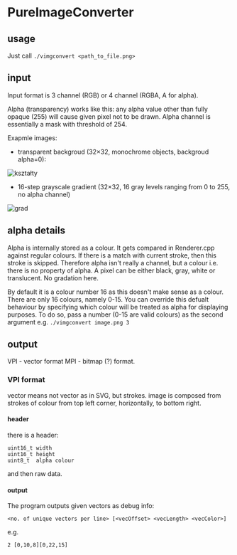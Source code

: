 # PureImageConverter

## usage
Just call `./vimgconvert <path_to_file.png>`

## input
Input format is 3 channel (RGB) or 4 channel (RGBA, A for alpha).

Alpha (transparency) works like this: any alpha value other than fully opaque (255) will cause given pixel not to be drawn. Alpha channel is essentially a mask with threshold of 254.

Exapmle images:

- transparent backgroud (32×32, monochrome objects, backgroud alpha=0):

![kształty](https://user-images.githubusercontent.com/56958031/73300262-0260d880-4211-11ea-9f66-9c5b5abeb385.png)

- 16-step grayscale gradient (32×32, 16 gray levels ranging from 0 to 255, no alpha channel)

![grad](https://user-images.githubusercontent.com/56958031/73352007-78f0eb00-4290-11ea-80cf-f616b0b8d88d.png)

## alpha details
Alpha is internally stored as a colour. It gets compared in Renderer.cpp against regular colours. If there is a match with current stroke, then this stroke is skipped.
Therefore alpha isn't really a channel, but a colour i.e. there is no property of alpha. A pixel can be either black, gray, white or translucent. No gradation here.

By default it is a colour number 16 as this doesn't make sense as a colour. There are only 16 colours, namely 0-15.
You can override this defualt behaviour by specifying which colour will be treated as alpha for displaying purposes. To do so, pass a number (0-15 are valid colours) as the second argument e.g. `./vimgconvert image.png 3`


## output
VPI - vector format
MPI - bitmap (?) format.

### VPI format
vector means not vector as in SVG, but strokes.
image is composed from strokes of colour from top left corner, horizontally, to bottom right.

#### header
there is a header:
```
uint16_t width
uint16_t height
uint8_t  alpha colour
```
and then raw data.

#### output

The program outputs given vectors as debug info:

```<no. of unique vectors per line> [<vecOffset> <vecLength> <vecColor>]```

e.g. 

```2 [0,10,8][0,22,15]```

